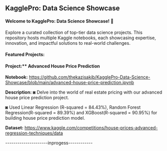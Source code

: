 ## KagglePro: Data Science Showcase
#### Welcome to KagglePro: Data Science Showcase! 🌟

Explore a curated collection of top-tier data science projects. This repository hosts multiple Kaggle notebooks, each showcasing expertise, innovation, and impactful solutions to real-world challenges.

#### Featured Projects:
####  Project:** **Advanced House Price Prediction**

**Notebook:** https://github.com/thekazisakib/KagglePro-Data-Science-Showcase/blob/main/advanced-house-price-prediction.ipynb

**Description:**
◙ Delve into the world of real estate pricing with our advanced house price prediction project.

◙ Used Linear Regression (R-squared = 84.43%), Random Forest Regression(R-squared =  89.39%) and XGBoost(R-squared =  90.95%) for building house price prediction model.

**Dataset:** https://www.kaggle.com/competitions/house-prices-advanced-regression-techniques/data



  ---------------------inprogess------------
